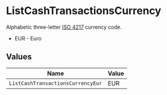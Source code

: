 # ListCashTransactionsCurrency

Alphabetic three-letter [ISO 4217](https://en.wikipedia.org/wiki/ISO_4217) currency code.
* EUR - Euro


## Values

| Name                              | Value                             |
| --------------------------------- | --------------------------------- |
| `ListCashTransactionsCurrencyEur` | EUR                               |